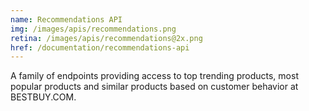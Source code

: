```yaml
---
name: Recommendations API
img: /images/apis/recommendations.png
retina: /images/apis/recommendations@2x.png
href: /documentation/recommendations-api
---
```


A family of endpoints providing access to top trending products, most popular products and similar products based on customer behavior at BESTBUY.COM.

